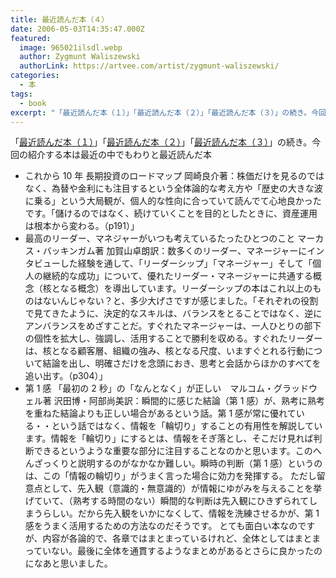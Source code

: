 ```yaml
---
title: 最近読んだ本（４）
date: 2006-05-03T14:35:47.000Z
featured:
  image: 965021ilsdl.webp
  author: Zygmunt Waliszewski
  authorLink: https://artvee.com/artist/zygmunt-waliszewski/
categories:
  - 本
tags:
  - book
excerpt: "「最近読んだ本（１）」「最近読んだ本（２）」「最近読んだ本（３）」の続き。今回の紹介する本は最近の中でもわりと最近読んだ本"
---
```


「[最近読んだ本（１）](/2006/04/post_128.html)」「[最近読んだ本（２）](/2006/04/post_129.html)」「[最近読んだ本（３）](/2006/04/post_133.html)」の続き。今回の紹介する本は最近の中でもわりと最近読んだ本

- これから 10 年 長期投資のロードマップ 岡崎良介著：株価だけを見るのではなく、為替や金利にも注目するという全体論的な考え方や「歴史の大きな波に乗る」という大局観が、個人的な性向に合っていて読んでて心地良かったです。「儲けるのではなく、続けていくことを目的としたときに、資産運用は根本から変わる。（p191）」
- 最高のリーダー、マネジャーがいつも考えているたったひとつのこと マーカス・バッキンガム著 加賀山卓朗訳：数多くのリーダー、マネージャーにインタビューした経験を通して、「リーダーシップ」「マネージャー」そして「個人の継続的な成功」について、優れたリーダー・マネージャーに共通する概念（核となる概念）を導出しています。リーダーシップの本はこれ以上のものはないんじゃない？と、多少大げさですが感じました。「それぞれの役割で見てきたように、決定的なスキルは、バランスをとることではなく、逆にアンバランスをめざすことだ。すぐれたマネージャーは、一人ひとりの部下の個性を拡大し、強調し、活用することで勝利を収める。すぐれたリーダーは、核となる顧客層、組織の強み、核となる尺度、いますぐとれる行動について結論を出し、明確さだけを念頭におき、思考と会話からほかのすべてを追い出す。（p304）」
- 第 1 感 「最初の 2 秒」の「なんとなく」が正しい　マルコム・グラッドウェル著 沢田博・阿部尚美訳：瞬間的に感じた結論（第 1 感）が、熟考に熟考を重ねた結論よりも正しい場合があるという話。第 1 感が常に優れている・・という話ではなく、情報を「輪切り」することの有用性を解説しています。情報を「輪切り」にするとは、情報をそぎ落とし、そこだけ見れば判断できるというような重要な部分に注目することなのかと思います。このへんざっくりと説明するのがなかなか難しい。瞬時の判断（第 1 感）というのは、この「情報の輪切り」がうまく言った場合に効力を発揮する。
  ただし留意点として、先入観（意識的・無意識的）が情報にゆがみを与えることを挙げていて、（熟考する時間のない）瞬間的な判断は先入観にひきずられてしまうらしい。だから先入観をいかになくして、情報を洗練させるかが、第 1 感をうまく活用するための方法なのだそうです。
  とても面白い本なのですが、内容が各論的で、各章ではまとまっているけれど、全体としてはまとまっていない。最後に全体を通貫するようなまとめがあるとさらに良かったのになあと思いました。
